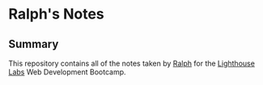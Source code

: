 # Ralph's Notes

## Summary

This repository contains all of the notes taken by [Ralph](https://github.com/rlitoncs/lighthouse-web-notes) for the [Lighthouse Labs](https://www.lighthouselabs.ca/) Web Development Bootcamp.
